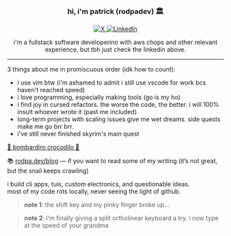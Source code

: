 <h3 align="center">hi, i'm patrick (rodpadev) 🏛️</h3>

<p align="center">
  <a href="https://x.com/rodpadev">
    <img src="https://img.shields.io/badge/-@rodpadev-%23000000.svg?style=flat&logo=X&logoColor=white" alt="X">
  </a>
  <a href="https://linkedin.com/in/rodpadev">
    <img src="https://img.shields.io/badge/linkedin-%230077B5.svg?style=flat&logo=linkedin&logoColor=white" alt="LinkedIn">
  </a>
</p>
<p align="center">
i'm a fullstack software developerino with aws chops and other relevant experience, but tbh just check the linkedin above.
</p>

---

3 things about me in promiscuous order (idk how to count):
- i use vim btw (i'm ashamed to admit i still use vscode for work bcs haven't reached speed)
- i love programming, especially making tools (go is my ho)
- i find joy in cursed refactors. the worse the code, the better. i will 100% insult whoever wrote it (past me included)
- long-term projects with scaling issues give me wet dreams. side quests make me go brr brr. 
- i've still never finished skyrim's main quest


[🐊 bombardiro crocodilo 🐊](https://www.youtube.com/watch?v=dQw4w9WgXcQ)

📚 [rodpa.dev/blog](https://rodpa.dev/blog) — if you want to read some of my writing (it’s not great, but the snail keeps crawling)

i build cli apps, tuis, custom electronics, and questionable ideas.  
most of my code rots locally, never seeing the light of github.

> **note 1**: the shift key and my pinky finger broke up...

> **note 2**: i'm finally giving a split ortholinear keyboard a try. i now type at the speed of your grandma
